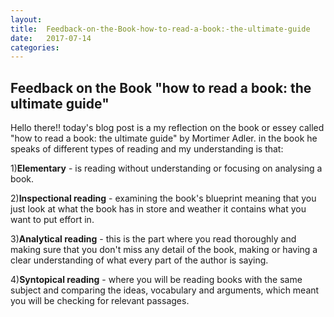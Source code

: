 ```yaml
---
layout: 
title:  Feedback-on-the-Book-how-to-read-a-book:-the-ultimate-guide
date:   2017-07-14 
categories:
---
```


## Feedback on the Book "how to read a book: the ultimate guide"

Hello there!! today's blog post is a my reflection on the book or essey called "how to read a book: the ultimate guide" by Mortimer Adler.
in the book he speaks of different types of reading and my understanding is that:

1)**Elementary** - is reading without understanding or focusing on analysing a book.


2)**Inspectional reading** - examining the book's blueprint meaning that you just look at what the book has in store and weather it contains what you want to put effort in.

3)**Analytical reading** - this is the part where you read thoroughly and making sure that you don't miss any detail of the book, making or having a clear understanding of what every part of the author is saying.

4)**Syntopical reading** - where you will be reading books with the same subject and comparing the ideas, vocabulary and arguments, which meant you will be checking for relevant passages.

